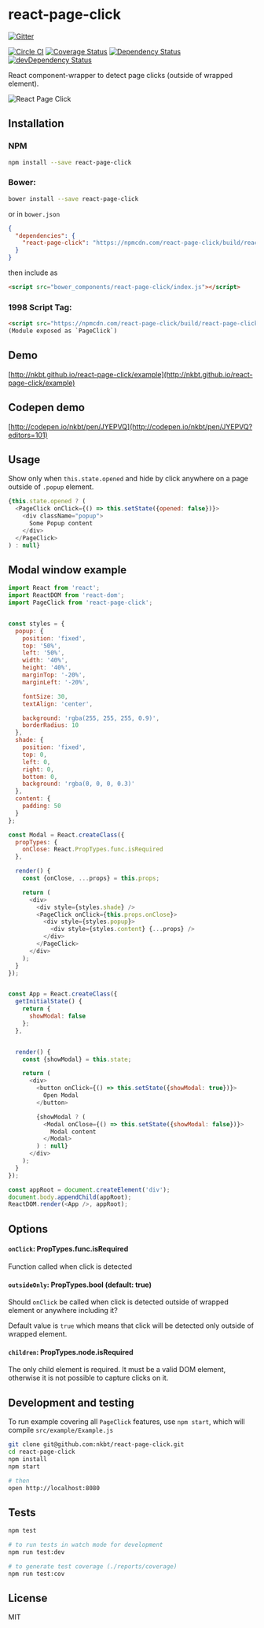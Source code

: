 # react-page-click

[![Gitter](https://badges.gitter.im/Join%20Chat.svg)](https://gitter.im/nkbt/help)

[![Circle CI](https://circleci.com/gh/nkbt/react-page-click.svg?style=svg)](https://circleci.com/gh/nkbt/react-page-click)
[![Coverage Status](https://coveralls.io/repos/nkbt/react-page-click/badge.svg?branch=master)](https://coveralls.io/r/nkbt/react-page-click?branch=master)
[![Dependency Status](https://david-dm.org/nkbt/react-page-click.svg)](https://david-dm.org/nkbt/react-page-click)
[![devDependency Status](https://david-dm.org/nkbt/react-page-click/dev-status.svg)](https://david-dm.org/nkbt/react-page-click#info=devDependencies)

React component-wrapper to detect page clicks (outside of wrapped element).


![React Page Click](src/example/react-page-click.gif)


## Installation

### NPM

```sh
npm install --save react-page-click
```


### Bower:
```sh
bower install --save react-page-click
```

or in `bower.json`

```json
{
  "dependencies": {
    "react-page-click": "https://npmcdn.com/react-page-click/build/react-page-click.js"
  }
}
```

then include as
```html
<script src="bower_components/react-page-click/index.js"></script>
```


### 1998 Script Tag:
```html
<script src="https://npmcdn.com/react-page-click/build/react-page-click.js"></script>
(Module exposed as `PageClick`)
```


## Demo

[http://nkbt.github.io/react-page-click/example](http://nkbt.github.io/react-page-click/example)

## Codepen demo

[http://codepen.io/nkbt/pen/JYEPVQ](http://codepen.io/nkbt/pen/JYEPVQ?editors=101)

## Usage

Show only when `this.state.opened` and hide by click anywhere on a page outside of `.popup` element.

```js
{this.state.opened ? (
  <PageClick onClick={() => this.setState({opened: false})}>
    <div className="popup">
      Some Popup content
    </div>
  </PageClick>
) : null}
```


## Modal window example

```js
import React from 'react';
import ReactDOM from 'react-dom';
import PageClick from 'react-page-click';


const styles = {
  popup: {
    position: 'fixed',
    top: '50%',
    left: '50%',
    width: '40%',
    height: '40%',
    marginTop: '-20%',
    marginLeft: '-20%',

    fontSize: 30,
    textAlign: 'center',

    background: 'rgba(255, 255, 255, 0.9)',
    borderRadius: 10
  },
  shade: {
    position: 'fixed',
    top: 0,
    left: 0,
    right: 0,
    bottom: 0,
    background: 'rgba(0, 0, 0, 0.3)'
  },
  content: {
    padding: 50
  }
};

const Modal = React.createClass({
  propTypes: {
    onClose: React.PropTypes.func.isRequired
  },

  render() {
    const {onClose, ...props} = this.props;

    return (
      <div>
        <div style={styles.shade} />
        <PageClick onClick={this.props.onClose}>
          <div style={styles.popup}>
            <div style={styles.content} {...props} />
          </div>
        </PageClick>
      </div>
    );
  }
});


const App = React.createClass({
  getInitialState() {
    return {
      showModal: false
    };
  },


  render() {
    const {showModal} = this.state;

    return (
      <div>
        <button onClick={() => this.setState({showModal: true})}>
          Open Modal
        </button>

        {showModal ? (
          <Modal onClose={() => this.setState({showModal: false})}>
            Modal content
          </Modal>
        ) : null}
      </div>
    );
  }
});

const appRoot = document.createElement('div');
document.body.appendChild(appRoot);
ReactDOM.render(<App />, appRoot);
```

## Options


#### `onClick`: PropTypes.func.isRequired

Function called when click is detected


#### `outsideOnly`: PropTypes.bool (default: true)

Should `onClick` be called when click is detected outside of wrapped element or anywhere including it?

Default value is `true` which means that click will be detected only outside of wrapped element.


#### `children`: PropTypes.node.isRequired

The only child element is required. It must be a valid DOM element, otherwise it is not possible to capture clicks on it.


## Development and testing

To run example covering all `PageClick` features, use `npm start`, which will compile `src/example/Example.js`

```bash
git clone git@github.com:nkbt/react-page-click.git
cd react-page-click
npm install
npm start

# then
open http://localhost:8080
```

## Tests

```bash
npm test

# to run tests in watch mode for development
npm run test:dev

# to generate test coverage (./reports/coverage)
npm run test:cov
```

## License

MIT

